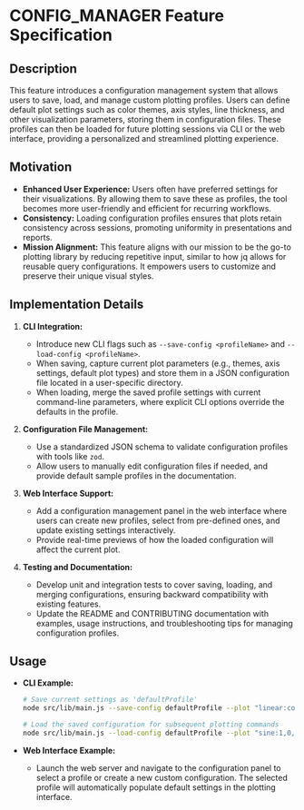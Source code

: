 # CONFIG_MANAGER Feature Specification

## Description
This feature introduces a configuration management system that allows users to save, load, and manage custom plotting profiles. Users can define default plot settings such as color themes, axis styles, line thickness, and other visualization parameters, storing them in configuration files. These profiles can then be loaded for future plotting sessions via CLI or the web interface, providing a personalized and streamlined plotting experience.

## Motivation
- **Enhanced User Experience:** Users often have preferred settings for their visualizations. By allowing them to save these as profiles, the tool becomes more user-friendly and efficient for recurring workflows.
- **Consistency:** Loading configuration profiles ensures that plots retain consistency across sessions, promoting uniformity in presentations and reports.
- **Mission Alignment:** This feature aligns with our mission to be the go-to plotting library by reducing repetitive input, similar to how jq allows for reusable query configurations. It empowers users to customize and preserve their unique visual styles.

## Implementation Details
1. **CLI Integration:**
   - Introduce new CLI flags such as `--save-config <profileName>` and `--load-config <profileName>`.
   - When saving, capture current plot parameters (e.g., themes, axis settings, default plot types) and store them in a JSON configuration file located in a user-specific directory.
   - When loading, merge the saved profile settings with current command-line parameters, where explicit CLI options override the defaults in the profile.

2. **Configuration File Management:**
   - Use a standardized JSON schema to validate configuration profiles with tools like `zod`.
   - Allow users to manually edit configuration files if needed, and provide default sample profiles in the documentation.

3. **Web Interface Support:**
   - Add a configuration management panel in the web interface where users can create new profiles, select from pre-defined ones, and update existing settings interactively.
   - Provide real-time previews of how the loaded configuration will affect the current plot.

4. **Testing and Documentation:**
   - Develop unit and integration tests to cover saving, loading, and merging configurations, ensuring backward compatibility with existing features.
   - Update the README and CONTRIBUTING documentation with examples, usage instructions, and troubleshooting tips for managing configuration profiles.

## Usage
- **CLI Example:**
  ```bash
  # Save current settings as 'defaultProfile'
  node src/lib/main.js --save-config defaultProfile --plot "linear:column1,column2,-10,10,1"

  # Load the saved configuration for subsequent plotting commands
  node src/lib/main.js --load-config defaultProfile --plot "sine:1,0,0,360,1"
  ```

- **Web Interface Example:**
   - Launch the web server and navigate to the configuration panel to select a profile or create a new custom configuration. The selected profile will automatically populate default settings in the plotting interface.